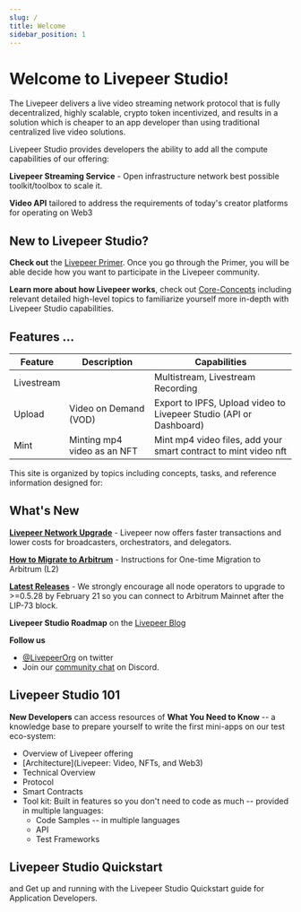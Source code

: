 ```yaml
---
slug: /
title: Welcome
sidebar_position: 1
---
```


# Welcome to Livepeer Studio!

The Livepeer delivers a live video streaming network protocol that is fully decentralized, highly scalable, crypto token incentivized, and results in a solution which is cheaper to an app developer than using traditional centralized live video solutions.

Livepeer Studio provides developers the ability to add all the compute capabilities of our offering: 

**Livepeer Streaming Service** - Open infrastructure network best possible toolkit/toolbox to scale it.

**Video API** tailored to address the requirements of today's creator platforms for operating on Web3


## New to Livepeer Studio?

**Check out** the [Livepeer Primer](https://livepeer.org/primer). Once you go through the Primer, you will be able decide how you want to participate in the Livepeer community.

**Learn more about how Livepeer works**, check out [Core-Concepts](/protocol/core-concepts/) including relevant detailed high-level topics to familiarize yourself more in-depth with  Livepeer Studio  capabilities.

<!---[Protocol Overview](/protocol/core-concepts/).--->

## **Features** ...

| Feature | Description  | Capabilities   |
| ------------ | ------------ | ------------ |
|  Livestream  |   | Multistream, Livestream Recording   |
|  Upload  | Video on Demand (VOD)    | Export to IPFS, Upload video to Livepeer Studio (API or Dashboard)  |
|  Mint | Minting mp4 video as an NFT   |  Mint mp4 video files, add your smart contract to mint video nft  |





This site is organized by topics including concepts, tasks, and reference information designed for:




## What's New

**[Livepeer Network Upgrade](https://medium.com/livepeer-blog/the-confluence-upgrade-is-live-3b6b342ea71e)** - Livepeer now offers faster transactions and lower costs for broadcasters, orchestrators, and delegators.

**[How to Migrate to Arbitrum](/video-miners/guides/l2-migration)** - Instructions for One-time Migration to Arbitrum (L2)

**[Latest Releases](https://github.com/livepeer/go-livepeer/releases)** - We strongly encourage all node operators to upgrade to >=0.5.28 by February 21 so you can connect to Arbitrum Mainnet after the LIP-73 block.

**Livepeer Studio Roadmap** on the [Livepeer Blog](https://medium.com/livepeer-blog)

**Follow us**

- [@LivepeerOrg](https://twitter.com/LivepeerOrg?ref_src=twsrc%5Egoogle%7Ctwcamp%5Eserp%7Ctwgr%5Eauthor) on twitter
- Join our [community chat](https://discord.gg/RR4kFAh) on Discord.

## Livepeer Studio 101

**New Developers** can access resources of **What You Need to Know** -- a knowledge base to prepare yourself to write the first mini-apps on our test eco-system: 

- Overview of Livepeer offering
- [Architecture](Livepeer: Video, NFTs, and Web3)
- Technical Overview
- Protocol
- Smart Contracts
- Tool kit: Built in features so you don't need to code as much -- provided in multiple languages:
	- Code Samples -- in multiple languages 
	- API
	- Test Frameworks

## Livepeer Studio Quickstart

and Get up and running with the Livepeer Studio Quickstart
guide for Application Developers.




